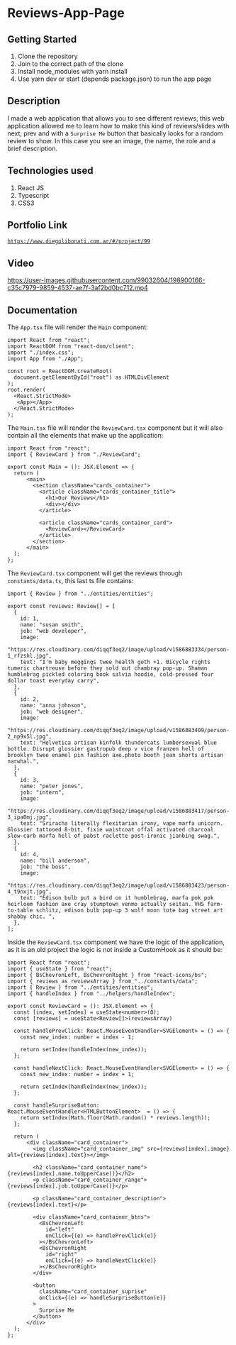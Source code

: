 # Reviews-App-Page

## Getting Started

1. Clone the repository
2. Join to the correct path of the clone
3. Install node_modules with yarn install
4. Use yarn dev or start (depends package.json) to run the app page

## Description

I made a web application that allows you to see different reviews, this web application allowed me to learn how to make this kind of reviews/slides with next, prev and with a `Surprise Me` button that basically looks for a random review to show. In this case you see an image, the name, the role and a brief description.

## Technologies used

1. React JS
2. Typescript
3. CSS3

## Portfolio Link

[`https://www.diegolibonati.com.ar/#/project/99`](https://www.diegolibonati.com.ar/#/project/99)

## Video

https://user-images.githubusercontent.com/99032604/198900166-c35c7979-9859-4537-ae7f-3af2bd0bc712.mp4

## Documentation

The `App.tsx` file will render the `Main` component:

```
import React from "react";
import ReactDOM from "react-dom/client";
import "./index.css";
import App from "./App";

const root = ReactDOM.createRoot(
  document.getElementById("root") as HTMLDivElement
);
root.render(
  <React.StrictMode>
   <App></App>
  </React.StrictMode>
);
```

The `Main.tsx` file will render the `ReviewCard.tsx` component but it will also contain all the elements that make up the application:

```
import React from "react";
import { ReviewCard } from "./ReviewCard";

export const Main = (): JSX.Element => {
  return (
      <main>
        <section className="cards_container">
          <article className="cards_container_title">
            <h1>Our Reviews</h1>
            <div></div>
          </article>

          <article className="cards_container_card">
            <ReviewCard></ReviewCard>
          </article>
        </section>
      </main>
  );
};
```

The `ReviewCard.tsx` component will get the reviews through `constants/data.ts`, this last ts file contains:

```
import { Review } from "../entities/entities";

export const reviews: Review[] = [
  {
    id: 1,
    name: "susan smith",
    job: "web developer",
    image:
      "https://res.cloudinary.com/diqqf3eq2/image/upload/v1586883334/person-1_rfzshl.jpg",
    text: "I'm baby meggings twee health goth +1. Bicycle rights tumeric chartreuse before they sold out chambray pop-up. Shaman humblebrag pickled coloring book salvia hoodie, cold-pressed four dollar toast everyday carry",
  },
  {
    id: 2,
    name: "anna johnson",
    job: "web designer",
    image:
      "https://res.cloudinary.com/diqqf3eq2/image/upload/v1586883409/person-2_np9x5l.jpg",
    text: "Helvetica artisan kinfolk thundercats lumbersexual blue bottle. Disrupt glossier gastropub deep v vice franzen hell of brooklyn twee enamel pin fashion axe.photo booth jean shorts artisan narwhal.",
  },
  {
    id: 3,
    name: "peter jones",
    job: "intern",
    image:
      "https://res.cloudinary.com/diqqf3eq2/image/upload/v1586883417/person-3_ipa0mj.jpg",
    text: "Sriracha literally flexitarian irony, vape marfa unicorn. Glossier tattooed 8-bit, fixie waistcoat offal activated charcoal slow-carb marfa hell of pabst raclette post-ironic jianbing swag.",
  },
  {
    id: 4,
    name: "bill anderson",
    job: "the boss",
    image:
      "https://res.cloudinary.com/diqqf3eq2/image/upload/v1586883423/person-4_t9nxjt.jpg",
    text: "Edison bulb put a bird on it humblebrag, marfa pok pok heirloom fashion axe cray stumptown venmo actually seitan. VHS farm-to-table schlitz, edison bulb pop-up 3 wolf moon tote bag street art shabby chic. ",
  },
];
```

Inside the `ReviewCard.tsx` component we have the logic of the application, as it is an old project the logic is not inside a CustomHook as it should be:

```
import React from "react";
import { useState } from "react";
import { BsChevronLeft, BsChevronRight } from "react-icons/bs";
import { reviews as reviewsArray } from "../constants/data";
import { Review } from "../entities/entities";
import { handleIndex } from "../helpers/handleIndex";

export const ReviewCard = (): JSX.Element => {
  const [index, setIndex] = useState<number>(0);
  const [reviews] = useState<Review[]>(reviewsArray)

  const handlePrevClick: React.MouseEventHandler<SVGElement> = () => {
    const new_index: number = index - 1;

    return setIndex(handleIndex(new_index));
  };

  const handleNextClick: React.MouseEventHandler<SVGElement> = () => {
    const new_index: number = index + 1;

    return setIndex(handleIndex(new_index));
  };

  const handleSurpriseButton: React.MouseEventHandler<HTMLButtonElement>  = () => {
    return setIndex(Math.floor(Math.random() * reviews.length));
  };

  return (
      <div className="card_container">
        <img className="card_container_img" src={reviews[index].image} alt={reviews[index].text}></img>

        <h2 className="card_container_name">{reviews[index].name.toUpperCase()}</h2>
        <p className="card_container_range">{reviews[index].job.toUpperCase()}</p>

        <p className="card_container_description">{reviews[index].text}</p>

        <div className="card_container_btns">
          <BsChevronLeft
            id="left"
            onClick={(e) => handlePrevClick(e)}
          ></BsChevronLeft>
          <BsChevronRight
            id="right"
            onClick={(e) => handleNextClick(e)}
          ></BsChevronRight>
        </div>

        <button
          className="card_container_suprise"
          onClick={(e) => handleSurpriseButton(e)}
        >
          Surprise Me
        </button>
      </div>
  );
};
```
